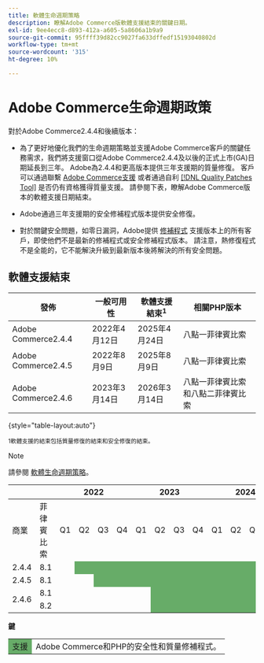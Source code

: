 ```yaml
---
title: 軟體生命週期策略
description: 瞭解Adobe Commerce版軟體支援結束的關鍵日期。
exl-id: 9ee4ecc8-d893-412a-a605-5a8606a1b9a9
source-git-commit: 95ffff39d82cc9027fa633dffedf15193040802d
workflow-type: tm+mt
source-wordcount: '315'
ht-degree: 10%

---
```


# Adobe Commerce生命週期政策

對於Adobe Commerce2.4.4和後續版本：

- 為了更好地優化我們的生命週期策略並支援Adobe Commerce客戶的關鍵任務需求，我們將支援窗口從Adobe Commerce2.4.4及以後的正式上市(GA)日期延長到三年。 Adobe為2.4.4和更高版本提供三年支援期的質量修復。 客戶可以通過聯繫 [Adobe Commerce支援](https://experienceleague.adobe.com/docs/commerce-knowledge-base/kb/help-center-guide/magento-help-center-user-guide.html) 或者通過自利 [[!DNL Quality Patches Tool]](https://experienceleague.adobe.com/tools/commerce-quality-patches/index.html) 是否仍有資格獲得質量支援。 請參閱下表，瞭解Adobe Commerce版本的軟體支援日期結束。

- Adobe通過三年支援期的安全修補程式版本提供安全修復。

- 對於關鍵安全問題，如零日漏洞，Adobe提供 [修補程式](https://support.magento.com/hc/en-us/sections/360003869892-Known-issues-patches-attached-) 支援版本上的所有客戶，即使他們不是最新的修補程式或安全修補程式版本。 請注意，熱修復程式不是全能的，它不能解決升級到最新版本後將解決的所有安全問題。

## 軟體支援結束

| 發佈 | 一般可用性 | 軟體支援結束<sup>1</sup> | 相關PHP版本 |
|----------------------------|----------------------|-------------------------------------|-----------------------|
| Adobe Commerce2.4.4 | 2022年4月12日 | 2025年4月24日 | 八點一菲律賓比索 |
| Adobe Commerce2.4.5 | 2022年8月9日 | 2025年8月9日 | 八點一菲律賓比索 |
| Adobe Commerce2.4.6 | 2023年3月14日 | 2026年3月14日 | 八點一菲律賓比索和八點二菲律賓比索 |

{style="table-layout:auto"}

<sup>1軟體支援的結束包括質量修復的結束和安全修復的結束。</sup><br>

>[!NOTE]
>
>請參閱 [軟體生命週期策略](https://www.adobe.com/content/dam/cc/en/legal/terms/enterprise/pdfs/Adobe-Commerce-Software-Lifecycle-Policy.pdf)。

<table style="table-layout:auto">
<thead>
  <tr>
    <th colspan="2"></th>
    <th colspan="4">2022</th>
    <th colspan="4">2023</th>
    <th colspan="4">2024</th>
    <th colspan="4">2025</th>
    <th colspan="4">2026</th>
  </tr>
</thead>
<tbody>
  <tr>
    <td>商業</td>
    <td>菲律賓比索</td>
    <td>Q1</td>
    <td>Q2</td>
    <td>Q3</td>
    <td>Q4</td>
    <td>Q1</td>
    <td>Q2</td>
    <td>Q3</td>
    <td>Q4</td>
    <td>Q1</td>
    <td>Q2</td>
    <td>Q3</td>
    <td>Q4</td>
    <td>Q1</td>
    <td>Q2</td>
    <td>Q3</td>
    <td>Q4</td>
    <td>Q1</td>
    <td>Q2</td>
    <td>Q3</td>
    <td>Q4</td>
  </tr>
  <tr>
    <td>2.4.4</td>
    <td>8.1</td>
    <td></td>
    <td colspan="13" style="background-color:#67ac68;"></td>
    <td colspan="6"></td>
  </tr>
  <tr>
    <td>2.4.5</td>
    <td>8.1</td>
    <td colspan="2"></td>
    <td colspan="13" style="background-color:#67ac68;"></td>
    <td colspan="5"></td>
  </tr>
  <tr>
    <td rowspan="2">2.4.6</td>
    <td>8.1</td>
    <td colspan="5"></td>
    <td colspan="13" style="background-color:#67ac68;"></td>
    <td colspan="2"></td>
  </tr>
  <tr>
    <td>8.2</td>
    <td colspan="5"></td>
    <td colspan="13" style="background-color:#67ac68;"></td>
    <td colspan="2"></td>
  </tr>
</tbody>
</table>

**鍵**

<table style="table-layout:auto">
 <tbody>
  <tr>
   <td style="background-color:#67ac68;">支援</td>
   <td>Adobe Commerce和PHP的安全性和質量修補程式。</td>
  </tr>
  <!-- <tr>
   <td style="background-color:#cd3c3c;">End of software support</td>
   <td>Version that has reached end of software support.</td>
  </tr>
 </tbody> -->
</table>
